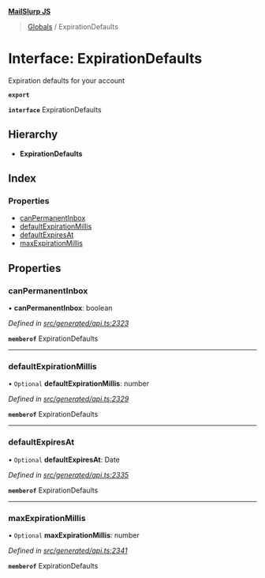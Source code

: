 **[MailSlurp JS](../README.md)**

> [Globals](../README.md) / ExpirationDefaults

# Interface: ExpirationDefaults

Expiration defaults for your account

**`export`** 

**`interface`** ExpirationDefaults

## Hierarchy

* **ExpirationDefaults**

## Index

### Properties

* [canPermanentInbox](expirationdefaults.md#canpermanentinbox)
* [defaultExpirationMillis](expirationdefaults.md#defaultexpirationmillis)
* [defaultExpiresAt](expirationdefaults.md#defaultexpiresat)
* [maxExpirationMillis](expirationdefaults.md#maxexpirationmillis)

## Properties

### canPermanentInbox

•  **canPermanentInbox**: boolean

*Defined in [src/generated/api.ts:2323](https://github.com/mailslurp/mailslurp-client/blob/cce5bf2/src/generated/api.ts#L2323)*

**`memberof`** ExpirationDefaults

___

### defaultExpirationMillis

• `Optional` **defaultExpirationMillis**: number

*Defined in [src/generated/api.ts:2329](https://github.com/mailslurp/mailslurp-client/blob/cce5bf2/src/generated/api.ts#L2329)*

**`memberof`** ExpirationDefaults

___

### defaultExpiresAt

• `Optional` **defaultExpiresAt**: Date

*Defined in [src/generated/api.ts:2335](https://github.com/mailslurp/mailslurp-client/blob/cce5bf2/src/generated/api.ts#L2335)*

**`memberof`** ExpirationDefaults

___

### maxExpirationMillis

• `Optional` **maxExpirationMillis**: number

*Defined in [src/generated/api.ts:2341](https://github.com/mailslurp/mailslurp-client/blob/cce5bf2/src/generated/api.ts#L2341)*

**`memberof`** ExpirationDefaults
